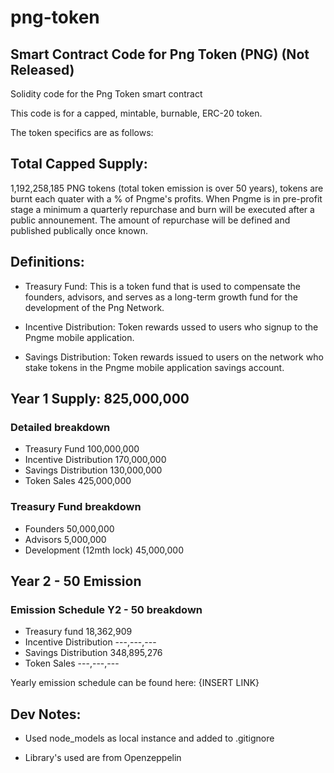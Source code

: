 # png-token

## Smart Contract Code for Png Token (PNG) (Not Released)

Solidity code for the Png Token smart contract

This code is for a capped, mintable, burnable, ERC-20 token.

The token specifics are as follows:

## Total Capped Supply:  
1,192,258,185 PNG tokens (total token emission is over 50 years), tokens are burnt each quater with a % of Pngme's profits. When Pngme is in pre-profit stage a minimum a quarterly repurchase and burn will be executed after a public announement. The amount of repurchase will be defined and published publically once known.

## Definitions: 

- Treasury Fund: This is a token fund that is used to compensate the founders, advisors, and serves as a long-term growth fund for the development of the Png Network. 

- Incentive Distribution: Token rewards ussed to users who signup to the Pngme mobile application. 

- Savings Distribution: Token rewards issued to users on the network who stake tokens in the Pngme mobile application savings account.


## Year 1 Supply:  					825,000,000

### Detailed breakdown
 
- Treasury Fund 					100,000,000 
- Incentive Distribution	 		170,000,000 
- Savings Distribution				130,000,000 
- Token Sales	 					425,000,000 



### Treasury Fund breakdown

- Founders 							50,000,000
- Advisors							 5,000,000
- Development (12mth lock)			45,000,000 



## Year 2 - 50 Emission

### Emission Schedule Y2 - 50 breakdown

- Treasury fund 					 18,362,909
- Incentive Distribution			---,---,--- 
- Savings Distribution				348,895,276 
- Token Sales	 					---,---,---  


Yearly emission schedule can be found here: {INSERT LINK}

## Dev Notes:

- Used node_models as local instance and added to .gitignore

- Library's used are from Openzeppelin 

